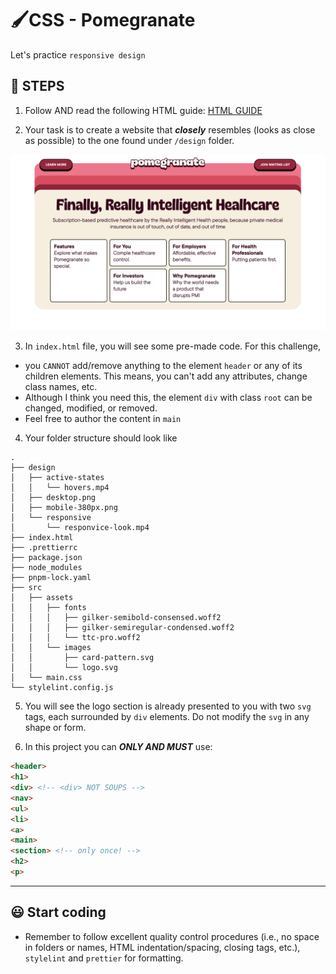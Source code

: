 # 🖌️CSS - Pomegranate

Let's practice `responsive design`

## 🏁 STEPS

1. Follow AND read the following HTML guide:
   [HTML GUIDE](https://www.w3schools.com/htmL/html5_syntax.asp)

2. Your task is to create a website that **_closely_** resembles (looks as close
   as possible) to the one found under `/design` folder.

![pomegranate](./design/desktop.png)

3. In `index.html` file, you will see some pre-made code. For this challenge,

- you `CANNOT` add/remove anything to the element `header` or any of its children elements. This means, you can't add any attributes, change class names, etc.
- Although I think you need this, the element `div` with class `root` can be changed, modified, or removed.
- Feel free to author the content in `main`

4. Your folder structure should look like

```text
.
├── design
│   ├── active-states
│   │   └── hovers.mp4
│   ├── desktop.png
│   ├── mobile-380px.png
│   └── responsive
│       └── responvice-look.mp4
├── index.html
├── .prettierrc
├── package.json
├── node_modules
├── pnpm-lock.yaml
├── src
│   ├── assets
│   │   ├── fonts
│   │   │   ├── gilker-semibold-consensed.woff2
│   │   │   ├── gilker-semiregular-condensed.woff2
│   │   │   └── ttc-pro.woff2
│   │   └── images
│   │       ├── card-pattern.svg
│   │       └── logo.svg
│   └── main.css
└── stylelint.config.js
```

5. You will see the logo section is already presented to you with two `svg` tags, each surrounded by `div` elements. Do not modify the `svg` in any shape or form.

6. In this project you can **_ONLY AND MUST_** use:

```HTML
<header>
<h1>
<div> <!-- <div> NOT SOUPS -->
<nav>
<ul>
<li>
<a>
<main>
<section> <!-- only once! -->
<h2>
<p>
```

---

## 😃 Start coding

- Remember to follow excellent quality control procedures (i.e., no space in
  folders or names, HTML indentation/spacing, closing tags, etc.), `stylelint` and `prettier`
  for formatting.
